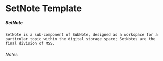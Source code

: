 # SetNote Template

##### SetNote
	SetNote is a sub-component of SubNote, designed as a workspace for a particular topic within the digital storage space; SetNotes are the final division of MSS.

###### Notes